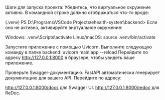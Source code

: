 Шаги для запуска проекта:
Убедитесь, что виртуальное окружение активно. В командной строке должно отображаться что-то вроде:


(.venv) PS D:\Programs\VSCode Projects\ehealth-system\backend>
Если оно не активно, активируйте виртуальное окружение:

Windows:
.venv\Scripts\activate
Linux/macOS:
source .venv/bin/activate

Запустите приложение с помощью Uvicorn. Выполните следующую команду в папке backend: uvicorn main:app --reload
Перейдите по адресу http://127.0.0.1:8000 в браузере, чтобы увидеть ваше приложение.


Проверьте Swagger-документацию. FastAPI автоматически генерирует документацию для вашего API. Перейдите по адресу:

http://127.0.0.1:8000/docs для Swagger UI.
http://127.0.0.1:8000/redoc для ReDoc.

